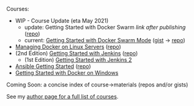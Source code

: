 Courses:

- WIP - Course Update (eta May 2021)
  - update: Getting Started with Docker Swarm _link after publishing_ ([repo](https://github.com/g0t4/course2-swarm-gs))
  - current: [Getting Started with Docker Swarm Mode](https://www.pluralsight.com/courses/docker-swarm-mode-getting-started) ([gist](https://gist.github.com/g0t4/1454ee7342d54aba5313ffc699d472ba) -> [repo](https://github.com/g0t4/docker-swarm-mode-getting-started)) 
- [Managing Docker on Linux Servers](https://www.pluralsight.com/courses/managing-docker-linux-servers) ([repo](https://github.com/g0t4/course-managing-docker-linux-servers))
- (2nd Edition) [Getting Started with Jenkins](https://www.pluralsight.com/courses/getting-started-jenkins) ([repo](https://github.com/g0t4/course-jenkins-getting-started))
  - (1st Edition) [Getting Started with Jenkins 2](https://www.pluralsight.com/courses/jenkins-2-getting-started)
- [Ansible Getting Started](https://www.pluralsight.com/courses/getting-started-ansible) ([repo](https://github.com/g0t4/course-ansible-getting-started))
- [Getting Started with Docker on Windows](https://www.pluralsight.com/courses/docker-windows-getting-started)


Coming Soon: a concise index of course->materials (repos and/or gists) 

See my [author page for a full list of courses](https://app.pluralsight.com/profile/author/wes-mcclure). 

